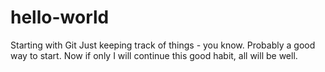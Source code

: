 # hello-world
Starting with Git
Just keeping track of things - you know.  Probably a good way to start.
Now if only I will continue this good habit, all will be well.

